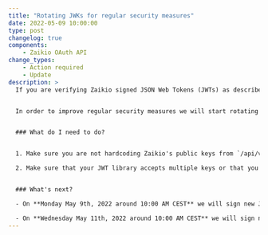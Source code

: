 ```yaml
---
title: "Rotating JWKs for regular security measures"
date: 2022-05-09 10:00:00
type: post
changelog: true
components:
    - Zaikio OAuth API
change_types:
    - Action required
    - Update
description: >
  If you are verifying Zaikio signed JSON Web Tokens (JWTs) as described in our [JWT Validation guide](https://docs.zaikio.com/guide/jwt/), please read this announcement. If you are not offering an API that accepts Zaikio's JWTs (e.g. you are consuming the Procurement API), you do not need to take any action.


  In order to improve regular security measures we will start rotating keys that are used to sign Zaikio's JWTs.


  ### What do I need to do?


  1. Make sure you are not hardcoding Zaikio's public keys from `/api/v1/jwt_public_keys`. Instead read those keys directly from our API or cache them for an hour maximum.

  2. Make sure that your JWT library accepts multiple keys or that you try **all** keys. Have a look in our [JWT Validation guide](https://docs.zaikio.com/guide/jwt/) for some implementation examples. We will always have some older keys, that have still JWTs that are signed with those (e.g. a personal access token is valid for 1 year), which is why you always have to support all keys, that you can find in `/api/v1/jwt_public_keys`. **Our new public key is already available but not used yet to sign JWTs.**


  ### What's next?

  - On **Monday May 9th, 2022 around 10:00 AM CEST** we will sign new JWTs with our new JWK on **sandbox**.

  - On **Wednesday May 11th, 2022 around 10:00 AM CEST** we will sign new JWTs with our new JWK on **production**.
---
```

